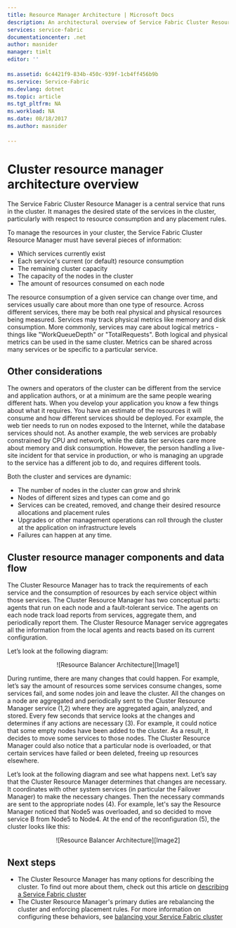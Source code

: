 ```yaml
---
title: Resource Manager Architecture | Microsoft Docs
description: An architectural overview of Service Fabric Cluster Resource Manager.
services: service-fabric
documentationcenter: .net
author: masnider
manager: timlt
editor: ''

ms.assetid: 6c4421f9-834b-450c-939f-1cb4ff456b9b
ms.service: Service-Fabric
ms.devlang: dotnet
ms.topic: article
ms.tgt_pltfrm: NA
ms.workload: NA
ms.date: 08/18/2017
ms.author: masnider

---
```

# Cluster resource manager architecture overview
The Service Fabric Cluster Resource Manager is a central service that runs in the cluster. It manages the desired state of the services in the cluster, particularly with respect to resource consumption and any placement rules. 

To manage the resources in your cluster, the Service Fabric Cluster Resource Manager must have several pieces of information:

- Which services currently exist
- Each service's current (or default) resource consumption 
- The remaining cluster capacity 
- The capacity of the nodes in the cluster 
- The amount of resources consumed on each node

The resource consumption of a given service can change over time, and services usually care about more than one type of resource. Across different services, there may be both real physical and physical resources being measured. Services may track physical metrics like memory and disk consumption. More commonly, services may care about logical metrics - things like "WorkQueueDepth" or "TotalRequests". Both logical and physical metrics can be used in the same cluster. Metrics can be shared across many services or be specific to a particular service.

## Other considerations
The owners and operators of the cluster can be different from the service and application authors, or at a minimum are the same people wearing different hats. When you develop your application you know a few things about what it requires. You have an estimate of the resources it will consume and how different services should be deployed. For example, the web tier needs to run on nodes exposed to the Internet, while the database services should not. As another example, the web services are probably constrained by CPU and network, while the data tier services care more about memory and disk consumption. However, the person handling a live-site incident for that service in production, or who is managing an upgrade to the service has a different job to do, and requires different tools. 

Both the cluster and services are dynamic:

- The number of nodes in the cluster can grow and shrink
- Nodes of different sizes and types can come and go
- Services can be created, removed, and change their desired resource allocations and placement rules
- Upgrades or other management operations can roll through the cluster at the application on infrastructure levels
- Failures can happen at any time.

## Cluster resource manager components and data flow
The Cluster Resource Manager has to track the requirements of each service and the consumption of resources by each service object within those services. The Cluster Resource Manager has two conceptual parts: agents that run on each node and a fault-tolerant service. The agents on each node track load reports from services, aggregate them, and periodically report them. The Cluster Resource Manager service aggregates all the information from the local agents and reacts based on its current configuration.

Let’s look at the following diagram:

<center>
![Resource Balancer Architecture][Image1]
</center>

During runtime, there are many changes that could happen. For example, let’s say the amount of resources some services consume changes, some services fail, and some nodes join and leave the cluster. All the changes on a node are aggregated and periodically sent to the Cluster Resource Manager service (1,2) where they are aggregated again, analyzed, and stored. Every few seconds that service looks at the changes and determines if any actions are necessary (3). For example, it could notice that some empty nodes have been added to the cluster. As a result, it decides to move some services to those nodes. The Cluster Resource Manager could also notice that a particular node is overloaded, or that certain services have failed or been deleted, freeing up resources elsewhere.

Let’s look at the following diagram and see what happens next. Let’s say that the Cluster Resource Manager determines that changes are necessary. It coordinates with other system services (in particular the Failover Manager) to make the necessary changes. Then the necessary commands are sent to the appropriate nodes (4). For example, let's say the Resource Manager noticed that Node5 was overloaded, and so decided to move service B from Node5 to Node4. At the end of the reconfiguration (5), the cluster looks like this:

<center>
![Resource Balancer Architecture][Image2]
</center>

## Next steps
- The Cluster Resource Manager has many options for describing the cluster. To find out more about them, check out this article on [describing a Service Fabric cluster](./service-fabric-cluster-resource-manager-cluster-description.md)
- The Cluster Resource Manager's primary duties are rebalancing the cluster and enforcing placement rules. For more information on configuring these behaviors, see [balancing your Service Fabric cluster](./service-fabric-cluster-resource-manager-balancing.md)

[Image1]:./media/service-fabric-cluster-resource-manager-architecture/Service-Fabric-Resource-Manager-Architecture-Activity-1.png
[Image2]:./media/service-fabric-cluster-resource-manager-architecture/Service-Fabric-Resource-Manager-Architecture-Activity-2.png
